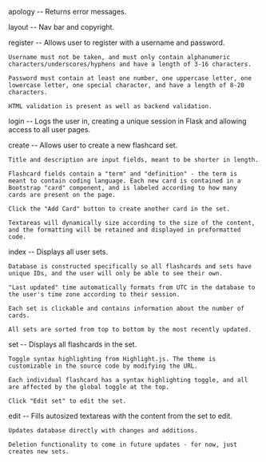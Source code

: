 apology --
    Returns error messages.

layout --
    Nav bar and copyright.

register --
    Allows user to register with a username and password.

    Username must not be taken, and must only contain alphanumeric
    characters/underscores/hyphens and have a length of 3-16 characters.

    Password must contain at least one number, one uppercase letter, one
    lowercase letter, one special character, and have a length of 8-20
    characters.
    
    HTML validation is present as well as backend validation.

login --
    Logs the user in, creating a unique session in Flask and allowing
    access to all user pages.

create --
    Allows user to create a new flashcard set.

    Title and description are input fields, meant to be shorter in length.

    Flashcard fields contain a "term" and "definition" - the term is
    meant to contain coding language. Each new card is contained in a
    Bootstrap "card" component, and is labeled according to how many
    cards are present on the page.

    Click the "Add Card" button to create another card in the set.

    Textareas will dynamically size according to the size of the content,
    and the formatting will be retained and displayed in preformatted
    code.

index --
    Displays all user sets.

    Database is constructed specifically so all flashcards and sets have
    unique IDs, and the user will only be able to see their own.

    "Last updated" time automatically formats from UTC in the database to
    the user's time zone according to their session.

    Each set is clickable and contains information about the number of
    cards.

    All sets are sorted from top to bottom by the most recently updated.

set --
    Displays all flashcards in the set.

    Toggle syntax highlighting from Highlight.js. The theme is
    customizable in the source code by modifying the URL.

    Each individual flashcard has a syntax highlighting toggle, and all
    are affected by the global toggle at the top.

    Click "Edit set" to edit the set.

edit --
    Fills autosized textareas with the content from the set to edit.

    Updates database directly with changes and additions.

    Deletion functionality to come in future updates - for now, just
    creates new sets.

